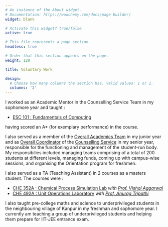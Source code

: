 ```yaml
---
# An instance of the About widget.
# Documentation: https://wowchemy.com/docs/page-builder/
widget: blank

# Activate this widget? true/false
active: true

# This file represents a page section.
headless: true

# Order that this section appears on the page.
weight: 120

title: Voluntary Work

design:
  # Choose how many columns the section has. Valid values: 1 or 2.
  columns: '2'
---
```

I worked as an Academic Mentor in the Counselling Service Team in my sophomore year and taught :
- [ESC 101 : Fundamentals of Computing](https://www.cse.iitk.ac.in/users/nsrivast/esc101.html)

having scored an A* (for exemplary performance) in the course. 

I also served as a member of the [Overall Academics Team]() in my junior year and as [Overall Coordinator]() of the [Counselling Service](https://www.iitk.ac.in/counsel/index.php) in my senior year, responsible for the functioning and management of the student-run body. My responsibilies included managing teams comprising of a total of 200 students at different levels, managing funds, coming up with campus-wise sessions, and organising the Orientation program for freshmen.

I also served as a TA (Teaching Assistant) in 2 courses as a masters student. The courses were :

- [CHE 352A : Chemical Process Simulation Lab](https://home.iitk.ac.in/~vagarwal/doc/che352A.pdf) *with [Prof. Vishal Aggarwal](https://home.iitk.ac.in/~vagarwal/about.html)*
- [CHE 492A : Unit Operations Laboratory](https://iitk.ac.in/new/che391a) *with [Prof. Anurag Tripathi](https://www.iitk.ac.in/che/at.htm)*

I also taught pre-college maths and science to underprivileged students in the neighbouring village of Kanpur in my freshman and sophomore year. I currently am teaching a group of underprivileged students and helping them prepare for IIT-JEE entrance exam.